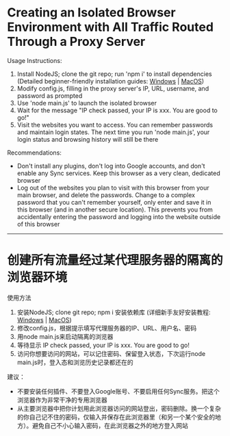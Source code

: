 # Creating an Isolated Browser Environment with All Traffic Routed Through a Proxy Server

Usage Instructions:

1. Install NodeJS; clone the git repo; run 'npm i' to install dependencies (Detailed beginner-friendly installation guides: [Windows](detailed-tutorial-Windows.md) | [MacOS](detailed-tutorial-MacOS.md))
2. Modify config.js, filling in the proxy server's IP, URL, username, and password as prompted
3. Use 'node main.js' to launch the isolated browser
4. Wait for the message "IP check passed, your IP is xxx. You are good to go!"
5. Visit the websites you want to access. You can remember passwords and maintain login states. The next time you run 'node main.js', your login status and browsing history will still be there

Recommendations:
* Don't install any plugins, don't log into Google accounts, and don't enable any Sync services. Keep this browser as a very clean, dedicated browser
* Log out of the websites you plan to visit with this browser from your main browser, and delete the passwords. Change to a complex password that you can't remember yourself, only enter and save it in this browser (and in another secure location). This prevents you from accidentally entering the password and logging into the website outside of this browser

---


# 创建所有流量经过某代理服务器的隔离的浏览器环境

使用方法

1. 安装NodeJS; clone git repo; npm i 安装依赖库 (详细新手友好安装教程: [Windows](%E8%AF%A6%E7%BB%86%E6%95%99%E7%A8%8BWindows.md) | [MacOS](%E8%AF%A6%E7%BB%86%E6%95%99%E7%A8%8BMacOS.md))
2. 修改config.js，根据提示填写代理服务器的IP、URL、用户名、密码
3. 用node main.js来启动隔离的浏览器
4. 等待显示 IP check passed, your IP is xxx. You are good to go!
5. 访问你想要访问的网站，可以记住密码、保留登入状态，下次运行node main.js时，登入态和浏览历史记录都还在的

建议：
* 不要安装任何插件、不要登入Google账号、不要启用任何Sync服务。把这个浏览器作为非常干净的专用浏览器
* 从主要浏览器中把你计划用此浏览器访问的网站登出，密码删除。换一个复杂的你自己记不住的密码，仅输入并保存在此浏览器里（和另一个某个安全的地方）。避免自己不小心输入密码，在此浏览器之外的地方登入网站


